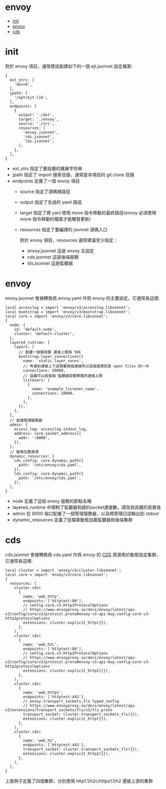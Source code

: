 # envoy

- [init](#init)
- [envoy](#envoy)
- [cds](#cds)

# init

對於 envoy 項目，通常應該創建如下的一個 ejt.jsonnet 設定檔案:

```
{
  ext_strs: [
    'dev=0',
  ],
  jpath: [
    '/opt/ejt-lib',
  ],
  endpoints: [
    {
      output: './dst', 
      target: './envoy',  
      source: './src', 
      resources: [
        'envoy.jsonnet',
        'cds.jsonnet',
        'lds.jsonnet',
      ],
    },
  ],
}
```

- ext_strs 指定了要設置的擴展字符串
- jpath 指定了 import 搜索目錄，通常是本項目的 git clone 目錄
- endpoints 定義了一個 envoy 項目
  - source 指定了源碼根路徑
  - output 指定了生成的 yaml 路徑
  - target 指定了將 yanl 使用 move 指令移動的最終路徑(envoy 必須使用 move
    指令移動的檔案才能觸發更新)
  - resources 指定了要編譯的 jsonnet 源碼入口

    對於 envoy 項目，resources 通常建議至少指定：

    - envoy.jsonnet 這是 envoy 主設定
    - cds.jsonnet 這是後端服務
    - lds.jsonnet 這是監聽器

# envoy

envoy.jsonnet 會被轉換爲 envoy.yaml 作爲 envoy 的主要設定，它通常長這樣:

```
local accesslog = import 'envoy/v3/accesslog.libsonnet';
local bootstrap = import 'envoy/v3/bootstrap.libsonnet';
local core = import 'envoy/v3/core.libsonnet';
{
  node: {
    id: 'default-node',
    cluster: 'default-cluster',
  },
  layered_runtime: {
    layers: [
      // 創建一個層設置 連接上限爲 50k
      bootstrap.layer_connections({
        name: 'static_layer_conns',
        // 考慮到連接上下遊需要兩個連接所以這個值應該是 open files 的一半
        connections: 50000,
        // 這裏可以爲每個 監聽器設置單獨的連接上限
        listeners: [
          {
            name: 'example_listener_name',
            connections: 10000,
          },
        ],
      }),
    ],
  },
  // 創建管理服務器
  admin: {
    access_log: accesslog.stdout_log,
    address: core.socket_address({
      addr: ':8000',
    }),
  },
  // 動態加載資源
  dynamic_resources: {
    cds_config: core.dynamic_path({
      path: '/etc/envoy/cds.yaml',
    }),
    lds_config: core.dynamic_path({
      path: '/etc/envoy/lds.yaml',
    }),
  },
}
```

- node 定義了這個 envoy 服務的節點名稱
- layered\_runtime 中限制了監聽器和總的socket連接數，請改爲具體的真實值
- admin 在 8000 端口配置了一個管理服務器，以及將管理日誌輸出到 stdout
- dynamic_resources 定義了從檔案動態加載監聽器和後端集群

# cds

cds.jsonnet 會被轉換爲 cds.yaml 作爲 envoy 的
[CDS](https://www.envoyproxy.io/docs/envoy/latest/api-v3/config/bootstrap/v3/bootstrap.proto#envoy-v3-api-field-config-bootstrap-v3-bootstrap-dynamicresources-cds-config)
資源用於動態指定集群，它通常長這樣:

```
local cluster = import 'envoy/v3/cluster.libsonnet';
local core = import 'envoy/v3/core.libsonnet';
{
  resources: [
    cluster.cds(
      {
        name: 'web_http',
        endpoints: ['httptest:80'],
        // config.core.v3.Http1ProtocolOptions
        // https://www.envoyproxy.io/docs/envoy/latest/api-v3/config/core/v3/protocol.proto#envoy-v3-api-msg-config-core-v3-http1protocoloptions
        extensions: cluster.explicit_http({}),
      },
    ),
    cluster.cds(
      {
        name: 'web_h2c',
        endpoints: ['httptest:80'],
        // config.core.v3.Http2ProtocolOptions
        // https://www.envoyproxy.io/docs/envoy/latest/api-v3/config/core/v3/protocol.proto#envoy-v3-api-msg-config-core-v3-http2protocoloptions
        extensions: cluster.explicit_http2({}),
      },
    ),
    cluster.cds(
      {
        name: 'web_https',
        endpoints: ['httptest:443'],
        // envoy.transport_sockets.tls typed_config
        // https://www.envoyproxy.io/docs/envoy/latest/api-v3/extensions/transport_sockets/tls/v3/tls.proto
        transport_socket: cluster.transport_sockets_tls({}),
        extensions: cluster.explicit_http({}),
      },
    ),
    cluster.cds(
      {
        name: 'web_h2',
        endpoints: ['httptest:443'],
        transport_socket: cluster.transport_sockets_tls({}),
        extensions: cluster.explicit_http2({}),
      },
    ),
  ],
}
```

上面例子定義了四個集群，分別使用 http1.1/h2c/https1.1/h2 連接上游的集群
